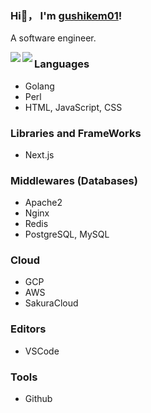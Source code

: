 ### Hi👋， I'm <a href="https://github.com/gushikem01">gushikem01<a>!
A software engineer. 
<br>

<a href="https://github.com/anuraghazra/github-readme-stats">
<img align="left" src="https://github-readme-stats.vercel.app/api?username=gushikem01&show_icons=true&count_private=true" />
  </a>
<a href="https://github.com/anuraghazra/github-readme-stats">
  <img align="left" src="https://github-readme-stats.vercel.app/api/top-langs/?username=gushikem01" />

  </a>
    
### Languages

* Golang
* Perl
* HTML, JavaScript, CSS

### Libraries and FrameWorks

* Next.js

### Middlewares (Databases)

* Apache2
* Nginx
* Redis
* PostgreSQL, MySQL

### Cloud

* GCP
* AWS
* SakuraCloud

### Editors

* VSCode

### Tools

* Github
